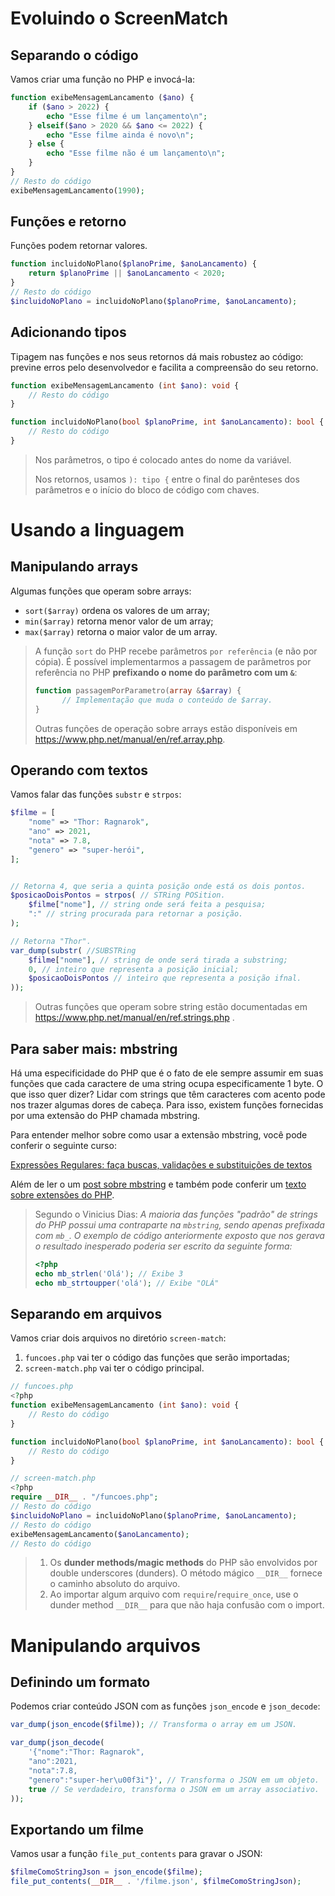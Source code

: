 # Evoluindo o ScreenMatch
## Separando o código
Vamos criar uma função no PHP e invocá-la:
```PHP
function exibeMensagemLancamento ($ano) {
    if ($ano > 2022) {
        echo "Esse filme é um lançamento\n";
    } elseif($ano > 2020 && $ano <= 2022) {
        echo "Esse filme ainda é novo\n";
    } else {
        echo "Esse filme não é um lançamento\n";
    }
}
// Resto do código
exibeMensagemLancamento(1990);
```
## Funções e retorno
Funções podem retornar valores.
```PHP
function incluidoNoPlano($planoPrime, $anoLancamento) {
    return $planoPrime || $anoLancamento < 2020;
}
// Resto do código
$incluidoNoPlano = incluidoNoPlano($planoPrime, $anoLancamento);
```
## Adicionando tipos
Tipagem nas funções e nos seus retornos dá mais robustez ao código: previne erros pelo desenvolvedor e facilita a compreensão do seu retorno.
```PHP
function exibeMensagemLancamento (int $ano): void {
    // Resto do código
}

function incluidoNoPlano(bool $planoPrime, int $anoLancamento): bool {
    // Resto do código
}
```
> Nos parâmetros, o tipo é colocado antes do nome da variável. 
> 
> Nos retornos, usamos `): tipo {` entre o final do parênteses dos parâmetros e o início do bloco de código com chaves.

# Usando a linguagem
## Manipulando arrays
Algumas funções que operam sobre arrays:
- `sort($array)` ordena os valores de um array;
- `min($array)` retorna menor valor de um array;
- `max($array)` retorna o maior valor de um array.
> A função `sort` do PHP recebe parâmetros `por referência` (e não por cópia). É possível implementarmos a passagem de parâmetros por referência no PHP **prefixando o nome do parâmetro com um `&`**:
> ```PHP
> function passagemPorParametro(array &$array) {
>       // Implementação que muda o conteúdo de $array.
> }
> ```
> Outras funções de operação sobre arrays estão disponíveis em https://www.php.net/manual/en/ref.array.php.

## Operando com textos
Vamos falar das funções `substr` e `strpos`:

```PHP
$filme = [
    "nome" => "Thor: Ragnarok",
    "ano" => 2021,
    "nota" => 7.8,
    "genero" => "super-herói",
];


// Retorna 4, que seria a quinta posição onde está os dois pontos.
$posicaoDoisPontos = strpos( // STRing POSition.
    $filme["nome"], // string onde será feita a pesquisa;
    ":" // string procurada para retornar a posição.
);

// Retorna "Thor". 
var_dump(substr( //SUBSTRing
    $filme["nome"], // string de onde será tirada a substring;
    0, // inteiro que representa a posição inicial;
    $posicaoDoisPontos // inteiro que representa a posição ifnal.
));
```
> Outras funções que operam sobre string estão documentadas em https://www.php.net/manual/en/ref.strings.php .


## Para saber mais: mbstring
Há uma especificidade do PHP que é o fato de ele sempre assumir em suas funções que cada caractere de uma string ocupa especificamente 1 byte. O que isso quer dizer? Lidar com strings que têm caracteres com acento pode nos trazer algumas dores de cabeça. Para isso, existem funções fornecidas por uma extensão do PHP chamada mbstring.

Para entender melhor sobre como usar a extensão mbstring, você pode conferir o seguinte curso:

[Expressões Regulares: faça buscas, validações e substituições de textos](https://cursos.alura.com.br/course/expressoes-regulares-buscas-validacoes-substituicoes-textos)

Além de ler o um [post sobre mbstring](https://dias.dev/2023-03-21-strings-multibyte-php-mbstring/) e também pode conferir um [texto sobre extensões do PHP](https://dias.dev/2022-02-13-extensoes-php/).

> Segundo o Vinicius Dias: _A maioria das funções "padrão" de strings do PHP possui uma contraparte na `mbstring`, sendo apenas prefixada com `mb_`. O exemplo de código anteriormente exposto que nos gerava o resultado inesperado poderia ser escrito da seguinte forma:_
> ```php
> <?php
> echo mb_strlen('Olá'); // Exibe 3
> echo mb_strtoupper('olá'); // Exibe "OLÁ"
> ```

## Separando em arquivos
Vamos criar dois arquivos no diretório `screen-match`:
1. `funcoes.php` vai ter o código das funções que serão importadas;
2. `screen-match.php` vai ter o código principal.

```PHP
// funcoes.php
<?php
function exibeMensagemLancamento (int $ano): void {
    // Resto do código
}

function incluidoNoPlano(bool $planoPrime, int $anoLancamento): bool {
    // Resto do código
}
```

```PHP
// screen-match.php
<?php
require __DIR__ . "/funcoes.php";
// Resto do código
$incluidoNoPlano = incluidoNoPlano($planoPrime, $anoLancamento);
// Resto do código
exibeMensagemLancamento($anoLancamento);
// Resto do código
```
> 1. Os **dunder methods/magic methods** do PHP são envolvidos por double underscores (dunders). O método mágico `__DIR__` fornece o caminho absoluto do arquivo. 
> 2. Ao importar algum arquivo com `require`/`require_once`, use o dunder method `__DIR__` para que não haja confusão com o import.

# Manipulando arquivos
## Definindo um formato
Podemos criar conteúdo JSON com as funções `json_encode` e `json_decode`:

```PHP
var_dump(json_encode($filme)); // Transforma o array em um JSON.

var_dump(json_decode(
    '{"nome":"Thor: Ragnarok",
    "ano":2021,
    "nota":7.8,
    "genero":"super-her\u00f3i"}', // Transforma o JSON em um objeto.
    true // Se verdadeiro, transforma o JSON em um array associativo.
));
```
## Exportando um filme
Vamos usar a função `file_put_contents` para gravar o JSON:
```PHP
$filmeComoStringJson = json_encode($filme);
file_put_contents(__DIR__ . '/filme.json', $filmeComoStringJson);
```

